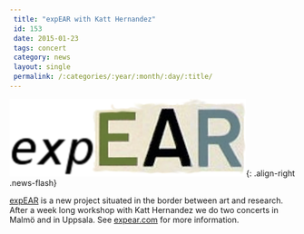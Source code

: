 ```yaml
---
 title: "expEAR with Katt Hernandez"
 id: 153
 date: 2015-01-23
 tags: concert
 category: news
 layout: single
 permalink: /:categories/:year/:month/:day/:title/
---
```

![image-right](/assets/images/logo-small.png){: .align-right .news-flash}

<a href="http://www.henrikfrisk.com/index.jsp?metaId=music&id=proj&about=0&field=id&query=8&show=-1">expEAR</a> is a new project situated in the border between art and research. After a week long workshop with Katt Hernandez we do two concerts in Malmö and in Uppsala. See <a href="http://www.expear.com">expear.com</a> for more information.

